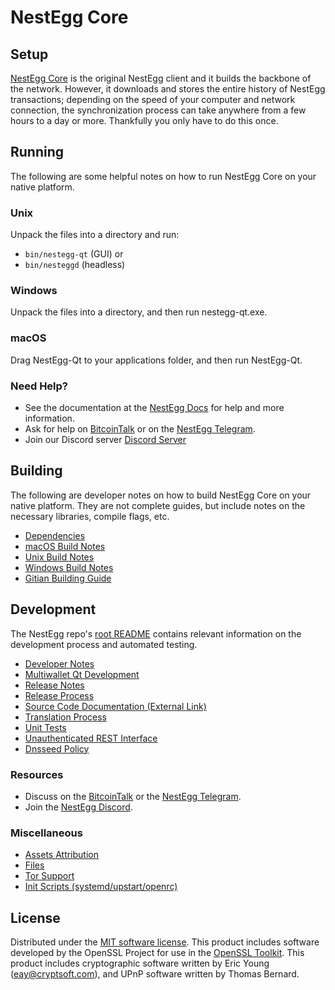 NestEgg Core
=============

Setup
---------------------
[NestEgg Core](https://eggcoin.com/#wallets) is the original NestEgg client and it builds the backbone of the network. However, it downloads and stores the entire history of NestEgg transactions; depending on the speed of your computer and network connection, the synchronization process can take anywhere from a few hours to a day or more. Thankfully you only have to do this once.

Running
---------------------
The following are some helpful notes on how to run NestEgg Core on your native platform.

### Unix

Unpack the files into a directory and run:

- `bin/nestegg-qt` (GUI) or
- `bin/nesteggd` (headless)

### Windows

Unpack the files into a directory, and then run nestegg-qt.exe.

### macOS

Drag NestEgg-Qt to your applications folder, and then run NestEgg-Qt.

### Need Help?

* See the documentation at the [NestEgg Docs](https://github.com/eggcoin-com/EGG/tree/master/doc)
for help and more information.
* Ask for help on [BitcoinTalk](https://bitcointalk.org/index.php?topic=5144109) or on the [NestEgg Telegram](https://t.me/nesteggcore).
* Join our Discord server [Discord Server](https://discord.gg/zgcXB76)

Building
---------------------
The following are developer notes on how to build NestEgg Core on your native platform. They are not complete guides, but include notes on the necessary libraries, compile flags, etc.

- [Dependencies](dependencies.md)
- [macOS Build Notes](build-osx.md)
- [Unix Build Notes](build-unix.md)
- [Windows Build Notes](build-windows.md)
- [Gitian Building Guide](gitian-building.md)

Development
---------------------
The NestEgg repo's [root README](/README.md) contains relevant information on the development process and automated testing.

- [Developer Notes](developer-notes.md)
- [Multiwallet Qt Development](multiwallet-qt.md)
- [Release Notes](release-notes.md)
- [Release Process](release-process.md)
- [Source Code Documentation (External Link)](https://www.fuzzbawls.pw/pivx/doxygen/)
- [Translation Process](translation_process.md)
- [Unit Tests](unit-tests.md)
- [Unauthenticated REST Interface](REST-interface.md)
- [Dnsseed Policy](dnsseed-policy.md)

### Resources
* Discuss on the [BitcoinTalk](https://bitcointalk.org/index.php?topic=5144109) or the [NestEgg Telegram](https://t.me/nesteggcore).
* Join the [NestEgg Discord](https://discord.gg/zgcXB76).

### Miscellaneous
- [Assets Attribution](assets-attribution.md)
- [Files](files.md)
- [Tor Support](tor.md)
- [Init Scripts (systemd/upstart/openrc)](init.md)

License
---------------------
Distributed under the [MIT software license](/COPYING).
This product includes software developed by the OpenSSL Project for use in the [OpenSSL Toolkit](https://www.openssl.org/). This product includes
cryptographic software written by Eric Young ([eay@cryptsoft.com](mailto:eay@cryptsoft.com)), and UPnP software written by Thomas Bernard.
